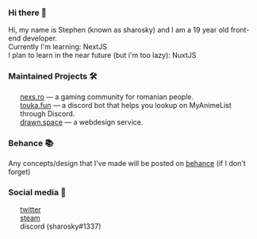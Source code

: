 ### Hi there 👋

Hi, my name is Stephen (known as sharosky) and I am a 19 year old front-end developer.
<br>
Currently I'm learning: NextJS
<br>
I plan to learn in the near future (but i'm too lazy): NuxtJS

### Maintained Projects 🛠

<ul>
<a href="https://nexs.ro">nexs.ro</a> — a gaming community for romanian people.
<br>
<a href="https://touka.fun">touka.fun</a> — a discord bot that helps you lookup on MyAnimeList through Discord.
<br>
<a href="https://drawn.space">drawn.space</a> — a webdesign service.
</ul>

### Behance 📚

Any concepts/design that I've made will be posted on <a href="https://www.behance.net/sharosky">behance</a> (if I don't forget)

### Social media 👥

<ul>
<a href="https://twitter.com/sharoskyy">twitter</a>
  <br>
<a href="https://steamcommunity.com/id/sh4rosky">steam</a>
  <br>
discord (sharosky#1337)
</ul>














